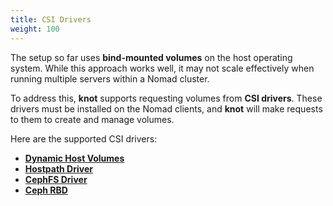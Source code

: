 ```yaml
---
title: CSI Drivers
weight: 100
---
```


The setup so far uses **bind-mounted volumes** on the host operating system. While this approach works well, it may not scale effectively when running multiple servers within a Nomad cluster.

To address this, **knot** supports requesting volumes from **CSI drivers**. These drivers must be installed on the Nomad clients, and **knot** will make requests to them to create and manage volumes.

Here are the supported CSI drivers:

- **[Dynamic Host Volumes](dynamic-host-volume/)**
- **[Hostpath Driver](hostpath/)**
- **[CephFS Driver](cephfs/)**
- **[Ceph RBD](cephrbd/)**
